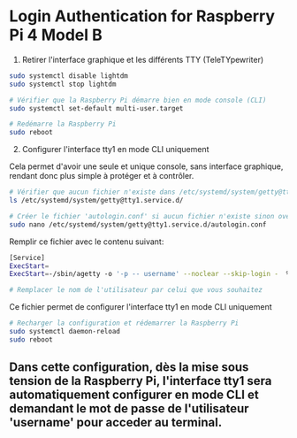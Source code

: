 # Login Authentication for Raspberry Pi 4 Model B 

1. Retirer l'interface graphique et les différents TTY (TeleTYpewriter)

```bash
sudo systemctl disable lightdm
sudo systemctl stop lightdm

# Vérifier que la Raspberry Pi démarre bien en mode console (CLI)
sudo systemctl set-default multi-user.target

# Redémarre la Raspberry Pi
sudo reboot
```

2. Configurer l'interface tty1 en mode CLI uniquement

Cela permet d'avoir une seule et unique console, sans interface graphique, rendant donc plus simple à protéger et à contrôler.

```bash
# Vérifier que aucun fichier n'existe dans /etc/systemd/system/getty@tty1.service.d/
ls /etc/systemd/system/getty@tty1.service.d/

# Créer le fichier 'autologin.conf' si aucun fichier n'existe sinon override le ficher existant
sudo nano /etc/systemd/system/getty@tty1.service.d/autologin.conf
```

Remplir ce fichier avec le contenu suivant:
```bash
[Service]
ExecStart=
ExecStart=-/sbin/agetty -o '-p -- username' --noclear --skip-login -  %I $TERM

# Remplacer le nom de l'utilisateur par celui que vous souhaitez
```

Ce fichier permet de configurer l'interface tty1 en mode CLI uniquement

```bash
# Recharger la configuration et rédemarrer la Raspberry Pi
sudo systemctl daemon-reload
sudo reboot
```

## Dans cette configuration, dès la mise sous tension de la Raspberry Pi, l'interface tty1 sera automatiquement configurer en mode CLI et demandant le mot de passe de l'utilisateur 'username' pour acceder au terminal.








